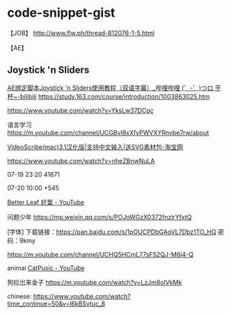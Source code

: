 # code-snippet-gist
【JOB】
http://www.flw.ph/thread-812076-1-5.html


【AE】

## Joystick 'n Sliders
[AE绑定脚本Joystick 'n Sliders使用教程（双语字幕）_哔哩哔哩 (゜-゜)つロ 干杯~-bilibili](https://www.bilibili.com/video/av54377722/?p=1)
https://study.163.com/course/introduction/1003863025.htm





https://www.youtube.com/watch?v=YksLw37DCpc

语言学习
https://m.youtube.com/channel/UCGBvI8xXfyPWVXYRnvbe7rw/about

[VideoScribe(mac)3.1汉化版|支持中文输入|送SVG素材包-淘宝网](https://item.taobao.com/item.htm?spm=a1z10.5-c.w4002-11150323328.37.59ae48271LKfCQ&id=596871033441)


https://www.youtube.com/watch?v=nheZBnwNuLA

07-19 23:20
41671

07-20 10:00
+545


[Better Leaf 好葉 - YouTube](https://www.youtube.com/channel/UChjHWpmNm-3HbLFkQ3TPXaA/about)

问题少年
https://mp.weixin.qq.com/s/POJoWGzX0372fnzlrYfxtQ

[字体]
下载链接：https://pan.baidu.com/s/1pOUCPDbGAoVL7Dbz1TO_HQ 
密码：9kmy


https://m.youtube.com/channel/UCHQ5HCmL77sF52QJ-M6i4-Q

animal
[CatPusic - YouTube](https://www.youtube.com/channel/UCyIqcxz-vR_o2GK4HWuZL8w/about)

狗拉岀来金子
https://m.youtube.com/watch?v=LzJm8olVkMk

chinese:
https://www.youtube.com/watch?time_continue=50&v=l6kBSvtuc_8
